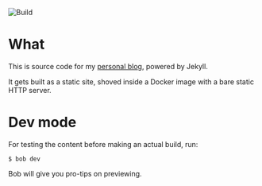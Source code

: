 ![Build](https://github.com/joonas-fi/joonas.fi-blog/workflows/Build/badge.svg)

What
====

This is source code for my [personal blog](https://joonas.fi/), powered by Jekyll.

It gets built as a static site, shoved inside a Docker image with a bare static HTTP server.

Dev mode
========

For testing the content before making an actual build, run:

```
$ bob dev
```

Bob will give you pro-tips on previewing.
